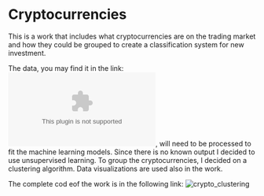 # Cryptocurrencies

This is a work that includes what cryptocurrencies are on the trading market and how they could be grouped to create a classification system for new investment.

The data, you may find it in the link: ![crypto_data](resources/crypto_data.csv),  will need to be processed to fit the machine learning models. Since there is no known output I decided to use unsupervised learning. To group the cryptocurrencies, I decided on a clustering algorithm. Data visualizations are used also in the work.

The complete cod eof the work is in the following link:  ![crypto_clustering](crypto_clustering.ipynb)
